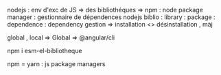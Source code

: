 nodejs : env d'exc de JS
=> des bibliothéques
=> npm : node package manager : gestionnaire de dépendences nodejs
biblio : library : package : dependence : dependency
gestion => installation <> désinstallation , màj

global , local => Global => @angular/cli

npm i esm-el-bibliotheque

npm = yarn : js package managers